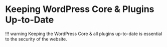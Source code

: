 # Keeping WordPress Core & Plugins Up-to-Date

!!! warning
    Keeping the WordPress Core & all plugins up-to-date is essential to the security of the website. 
